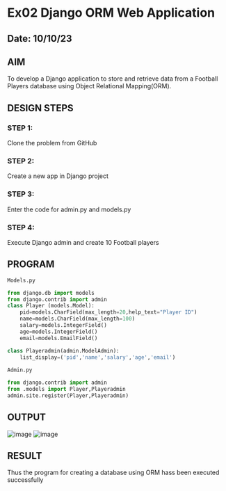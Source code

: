 # Ex02 Django ORM Web Application
## Date: 10/10/23

## AIM
To develop a Django application to store and retrieve data from a Football Players database using Object Relational Mapping(ORM).

## DESIGN STEPS

### STEP 1:
Clone the problem from GitHub

### STEP 2:
Create a new app in Django project

### STEP 3:
Enter the code for admin.py and models.py

### STEP 4:
Execute Django admin and create 10 Football players

## PROGRAM

```py
Models.py

from django.db import models
from django.contrib import admin
class Player (models.Model):
    pid=models.CharField(max_length=20,help_text="Player ID")
    name=models.CharField(max_length=100)
    salary=models.IntegerField()
    age=models.IntegerField()
    email=models.EmailField()

class Playeradmin(admin.ModelAdmin):
    list_display=('pid','name','salary','age','email')
    
Admin.py

from django.contrib import admin
from .models import Player,Playeradmin
admin.site.register(Player,Playeradmin)
```
## OUTPUT
![image](https://github.com/Muralikrishnan13/ORM/assets/130058615/44d01b26-2947-4138-b2a8-4a1c6f5973f2)
![image](https://github.com/Muralikrishnan13/ORM/assets/130058615/df179c3d-65ae-4792-b734-3157be11d92d)




## RESULT
Thus the program for creating a database using ORM hass been executed successfully
